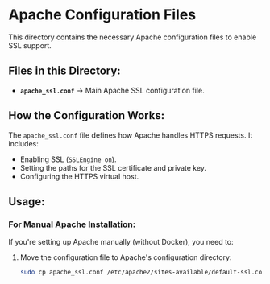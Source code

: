 # Apache Configuration Files

This directory contains the necessary Apache configuration files to enable SSL support.

##  Files in this Directory:
- **`apache_ssl.conf`** → Main Apache SSL configuration file.

##  How the Configuration Works:
The `apache_ssl.conf` file defines how Apache handles HTTPS requests. It includes:
- Enabling SSL (`SSLEngine on`).
- Setting the paths for the SSL certificate and private key.
- Configuring the HTTPS virtual host.

##  Usage:
###  **For Manual Apache Installation**:
If you're setting up Apache manually (without Docker), you need to:
1. Move the configuration file to Apache's configuration directory:
   ```bash
   sudo cp apache_ssl.conf /etc/apache2/sites-available/default-ssl.conf
